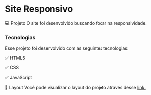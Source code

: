# Site Responsivo

💻 Projeto
O site foi desenvolvido buscando focar na responsividade.

### Tecnologias
Esse projeto foi desenvolvido com as seguintes tecnologias:

:white_check_mark: HTML5

:white_check_mark: CSS

:white_check_mark: JavaScript

🔖 Layout
Você pode visualizar o layout do projeto através desse <a href="https://alex-filipe.github.io/site-responsivo/">link.

